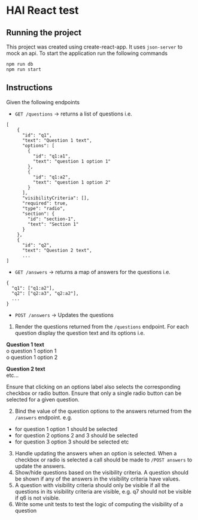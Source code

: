 # HAI React test

## Running the project

This project was created using create-react-app. It uses `json-server` to mock an api. To start the application run the following commands

```
npm run db
npm run start
```

## Instructions

Given the following endpoints

- `GET /questions` -> returns a list of questions i.e.

```
[
    {
      "id": "q1",
      "text": "Question 1 text",
      "options": [
        {
          "id": "q1:a1",
          "text": "question 1 option 1"
        },
        {
          "id": "q1:a2",
          "text": "question 1 option 2"
        }
      ],
      "visibilityCriteria": [],
      "required": true,
      "type": "radio",
      "section": {
        "id": "section-1",
        "text": "Section 1"
      }
    },
    {
      "id": "q2",
      "text": "Question 2 text",
      ...
]
```

- `GET /answers` -> returns a map of answers for the questions i.e.

```
{
  "q1": ["q1:a2"],
  "q2": ["q2:a3", "q2:a2"],
  ...
}
```

- `POST /answers` -> Updates the questions

1. Render the questions returned from the `/questions` endpoint. For each question display the question text and its options i.e.

**Question 1 text**  
o question 1 option 1  
o question 1 option 2

**Question 2 text**  
etc...

Ensure that clicking on an options label also selects the corresponding checkbox or radio button. Ensure that only a single radio button can be selected for a given question.

2. Bind the value of the question options to the answers returned from the `/answers` endpoint. e.g.

- for question 1 option 1 should be selected
- for question 2 options 2 and 3 should be selected
- for question 3 option 3 should be selected
  etc

3. Handle updating the answers when an option is selected. When a checkbox or radio is selected a call should be made to `/POST answers` to update the answers.
4. Show/hide questions based on the visibility criteria. A question should be shown if any of the answers in the visibility criteria have values.
5. A question with visibility criteria should only be visible if all the questions in its visibility criteria are visible, e.g. q7 should not be visible if q6 is not visible.
6. Write some unit tests to test the logic of computing the visibility of a question
